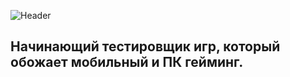 ![Header](https://github.com/user-attachments/assets/04662299-a95d-45b5-b7f6-9839253e8082)

## Начинающий тестировщик игр, который обожает мобильный и ПК гейминг.
